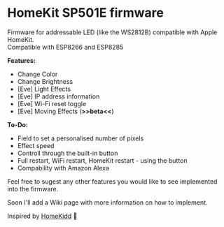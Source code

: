 # HomeKit SP501E firmware
Firmware for addressable LED (like the WS2812B) compatible with Apple HomeKit.
<br/>
Compatible with ESP8266 and ESP8285

**Features:**

* Change Color
* Change Brightness
* [Eve] Light Effects
* [Eve] IP address information
* [Eve] Wi-Fi reset toggle 
* [Eve] Moving Effects (**>>beta<<**)

**To-Do:**

* Field to set a personalised number of pixels
* Effect speed
* Controll through the built-in button
* Full restart, WiFi restart, HomeKit restart - using the button
* Compability with Amazon Alexa

Feel free to sugest any other features you would like to see implemented into the firmware. 

Soon I'll add a Wiki page with more information on how to implement.

Inspired by [HomeKidd](https://github.com/HomeKidd) 🤩

